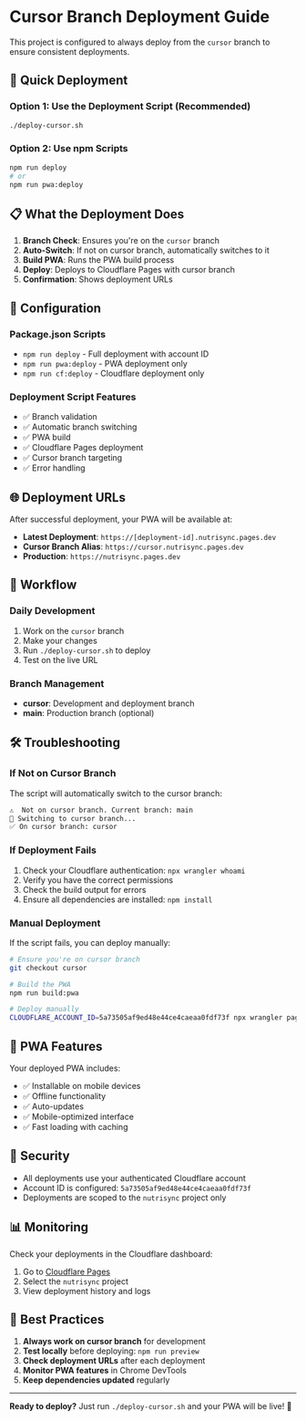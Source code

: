 # Cursor Branch Deployment Guide

This project is configured to always deploy from the `cursor` branch to ensure consistent deployments.

## 🚀 Quick Deployment

### Option 1: Use the Deployment Script (Recommended)
```bash
./deploy-cursor.sh
```

### Option 2: Use npm Scripts
```bash
npm run deploy
# or
npm run pwa:deploy
```

## 📋 What the Deployment Does

1. **Branch Check**: Ensures you're on the `cursor` branch
2. **Auto-Switch**: If not on cursor branch, automatically switches to it
3. **Build PWA**: Runs the PWA build process
4. **Deploy**: Deploys to Cloudflare Pages with cursor branch
5. **Confirmation**: Shows deployment URLs

## 🔧 Configuration

### Package.json Scripts
- `npm run deploy` - Full deployment with account ID
- `npm run pwa:deploy` - PWA deployment only
- `npm run cf:deploy` - Cloudflare deployment only

### Deployment Script Features
- ✅ Branch validation
- ✅ Automatic branch switching
- ✅ PWA build
- ✅ Cloudflare Pages deployment
- ✅ Cursor branch targeting
- ✅ Error handling

## 🌐 Deployment URLs

After successful deployment, your PWA will be available at:

- **Latest Deployment**: `https://[deployment-id].nutrisync.pages.dev`
- **Cursor Branch Alias**: `https://cursor.nutrisync.pages.dev`
- **Production**: `https://nutrisync.pages.dev`

## 🔄 Workflow

### Daily Development
1. Work on the `cursor` branch
2. Make your changes
3. Run `./deploy-cursor.sh` to deploy
4. Test on the live URL

### Branch Management
- **cursor**: Development and deployment branch
- **main**: Production branch (optional)

## 🛠️ Troubleshooting

### If Not on Cursor Branch
The script will automatically switch to the cursor branch:
```bash
⚠️  Not on cursor branch. Current branch: main
🔄 Switching to cursor branch...
✅ On cursor branch: cursor
```

### If Deployment Fails
1. Check your Cloudflare authentication: `npx wrangler whoami`
2. Verify you have the correct permissions
3. Check the build output for errors
4. Ensure all dependencies are installed: `npm install`

### Manual Deployment
If the script fails, you can deploy manually:
```bash
# Ensure you're on cursor branch
git checkout cursor

# Build the PWA
npm run build:pwa

# Deploy manually
CLOUDFLARE_ACCOUNT_ID=5a73505af9ed48e44ce4caeaa0fdf73f npx wrangler pages deploy dist --project-name nutrisync --branch=cursor --commit-dirty=true
```

## 📱 PWA Features

Your deployed PWA includes:
- ✅ Installable on mobile devices
- ✅ Offline functionality
- ✅ Auto-updates
- ✅ Mobile-optimized interface
- ✅ Fast loading with caching

## 🔐 Security

- All deployments use your authenticated Cloudflare account
- Account ID is configured: `5a73505af9ed48e44ce4caeaa0fdf73f`
- Deployments are scoped to the `nutrisync` project only

## 📊 Monitoring

Check your deployments in the Cloudflare dashboard:
1. Go to [Cloudflare Pages](https://dash.cloudflare.com/pages)
2. Select the `nutrisync` project
3. View deployment history and logs

## 🎯 Best Practices

1. **Always work on cursor branch** for development
2. **Test locally** before deploying: `npm run preview`
3. **Check deployment URLs** after each deployment
4. **Monitor PWA features** in Chrome DevTools
5. **Keep dependencies updated** regularly

---

**Ready to deploy?** Just run `./deploy-cursor.sh` and your PWA will be live! 🚀
